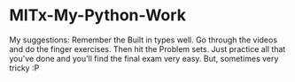 # MITx-My-Python-Work
My suggestions:
Remember the Built in types well.
Go through the videos and do the finger exercises.
Then hit the Problem sets.
Just practice all that you've done and you'll find the final exam very easy. But, sometimes very tricky :P
